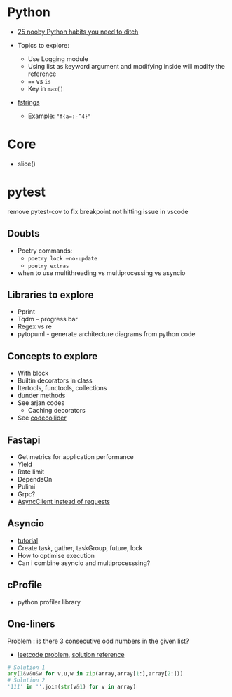 # Python

- [25 nooby Python habits you need to ditch](https://youtu.be/qUeud6DvOWI?si=gPbf0Y3ksq-4OGoE)
- Topics to explore:
  - Use Logging module
  - Using list as keyword argument and modifying inside will modify the reference
  - `==` vs `is`
  - Key in `max()`

- [fstrings](https://www.reddit.com/r/Python/s/GUBcYl376V)
  - Example: `"f{a=:-^4}"`

# Core

- slice()

# pytest
remove pytest-cov to fix breakpoint not hitting issue in vscode
## Doubts

- Poetry commands:
  - `poetry lock –no-update`
  - `poetry extras`
- when to use multithreading vs multiprocessing vs asyncio

## Libraries to explore

- Pprint
- Tqdm – progress bar
- Regex vs re
- pytopuml - generate architecture diagrams from python code

## Concepts to explore

- With block
- Builtin decorators in class
- Itertools, functools, collections
- dunder methods
- See arjan codes
  - Caching decorators
- See [codecollider](https://www.youtube.com/@codecollider/videos)

## Fastapi

- Get metrics for application performance
- Yield
- Rate limit
- DependsOn
- Pulimi
- Grpc?
- [AsyncClient instead of requests](https://youtu.be/row-SdNdHFE?si=SKugDtfBxVT9qQUe)

## Asyncio

- [tutorial](https://youtu.be/Qb9s3UiMSTA?si=0UHJM7ou_TEmOSIY)
- Create task, gather, taskGroup, future, lock
- How to optimise execution
- Can i combine asyncio and multiprocesssing?

## cProfile

- python profiler library

## One-liners
Problem : is there 3 consecutive odd numbers in the given list?
- [leetcode problem](https://leetcode.com/problems/three-consecutive-odds/description/), [solution reference](https://leetcode.com/problems/three-consecutive-odds/solutions/5395859/one-line-solution/)
```python
# Solution 1
any(1&v&u&w for v,u,w in zip(array,array[1:],array[2:]))
# Solution 2
'111' in ''.join(str(v&1) for v in array)
```
